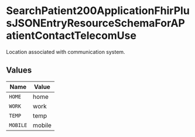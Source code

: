# SearchPatient200ApplicationFhirPlusJSONEntryResourceSchemaForAPatientContactTelecomUse

Location associated with communication system.


## Values

| Name     | Value    |
| -------- | -------- |
| `HOME`   | home     |
| `WORK`   | work     |
| `TEMP`   | temp     |
| `MOBILE` | mobile   |